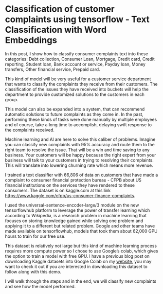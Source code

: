 # Classification of customer complaints using tensorflow - Text Classification with Word Embeddings
In this post, I show how to classify consumer complaints text into these categories: Debt collection, Consumer Loan, Mortgage, Credit card, Credit reporting, Student loan, Bank account or service, Payday loan, Money transfers, Other financial service, Prepaid card.

This kind of model will be very useful for a customer service department that wants to classify the complaints they receive from their customers. The classification of the issues they have received into buckets will help the department to provide customized solutions to the customers in each group.

This model can also be expanded into a system, that can recommend automatic solutions to future complaints as they come in. In the past, performing these kinds of tasks were done manually by multiple employees and of course, take a long time to accomplish, delaying swift response to the complaints received.

Machine learning and AI are here to solve this caliber of problems. Imagine you can classify new complaints with 95% accuracy and route them to the right team to resolve the issue. That will be a win and time saving to any business. Your customers will be happy because the right expert from your business will talk to your customers in trying to resolving their complaints. This will translate into lowering churning rate which means more revenue.

I trained a text classifier with 66,806 of data on customers that have made a complaint to consumer financial protection bureau - CFPB about US financial institutions on the services they have rendered to these consumers. The dataset is on kaggle.com at this link https://www.kaggle.com/cfpb/us-consumer-finance-complaints.

I used the universal-sentence-encoder-large/3 module on the new tensorflowhub platform to leverage the power of transfer learning which according to Wikipedia, is a research problem in machine learning that focuses on storing knowledge gained while solving one problem and applying it to a different but related problem. Google and other teams have made available on tensorflowhub, models that took them about 62,000 GPU hours to train for our free use.

This dataset is relatively not large but this kind of machine learning process requires more compute power so I chose to use Google’s colab, which gives the option to train a model with free GPU. I have a previous blog post on downloading Kaggle datasets into Google Colab on my [website](https://opokualbert.com/post.html), you may want to check it out if you are interested in downloading this dataset to follow along with this demo.

I will walk through the steps and in the end, we will classify new complaints and see how the model performed.
